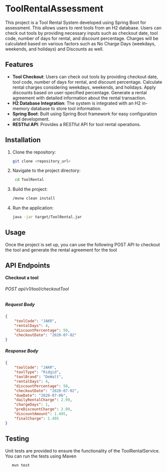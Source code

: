 # ToolRentalAssessment

This project is a Tool Rental System developed using Spring Boot for assessment. This allows users to rent tools from an H2 database. Users can check out tools by providing necessary inputs such as checkout date, tool code, number of days for rental, and discount percentage. Charges will be calculated based on various factors such as No Charge Days (weekdays, weekends, and holidays) and Discounts as well.

## Features

- **Tool Checkout**: 
		Users can check out tools by providing checkout date, tool code, number of days for rental, and discount percentage.
		Calculate rental charges considering weekdays, weekends, and holidays.
		Apply discounts based on user-specified percentage.
		Generate a rental agreement with detailed information about the rental transaction.
- **H2 Database Integration**: The system is integrated with an H2 in-memory database to store tool information.
- **Spring Boot**: Built using Spring Boot framework for easy configuration and development.
- **RESTful API**: Provides a RESTful API for tool rental operations.

## Installation

1. Clone the repository:

    ```bash
    git clone <repository_url>
    ```
2. Navigate to the project directory:

   ```bash
    cd ToolRental
    ```
3. Build the project:
    ```bash
    /mvnw clean install
    ```
4. Run the application:
    ```bash
    java -jar target/ToolRental.jar
    ```

## Usage

Once the project is set up, you can use the following POST API to checkout the tool and generate the rental agreement for the tool

## API Endpoints

**Checkout a tool**
######  POST api/v1/tool/checkoutTool 

##### Request Body
```json
{
    "toolCode": "JAKR",
    "rentalDays": 4,
    "discountPercentage": 50,
    "checkoutDate": "2020-07-02"
}
```

##### Response Body
```json
{
    "toolCode": "JAKR",
    "toolType": "Ridgid",
    "toolBrand": "DeWalt",
    "rentalDays": 4,
    "discountPercentage": 50,
    "checkoutDate": "2020-07-02",
    "dueDate": "2020-07-06",
    "dailyRentalCharge": 2.99,
    "chargeDays": 1,
    "preDiscountCharge": 2.99,
    "discountAmount": 1.495,
    "finalCharge": 1.495
}
```
## Testing
Unit tests are provided to ensure the functionality of the ToolRentalService. You can run the tests using Maven
```bash
   mvn test
```







